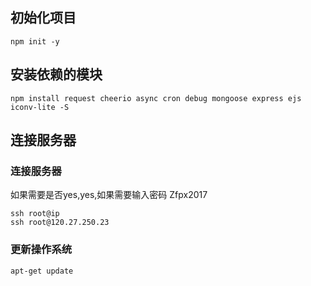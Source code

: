 ## 初始化项目
```
npm init -y
```

## 安装依赖的模块
```
npm install request cheerio async cron debug mongoose express ejs iconv-lite -S
```

## 连接服务器
### 连接服务器
如果需要是否yes,yes,如果需要输入密码 Zfpx2017
```
ssh root@ip
ssh root@120.27.250.23
```

### 更新操作系统
```
apt-get update
```



